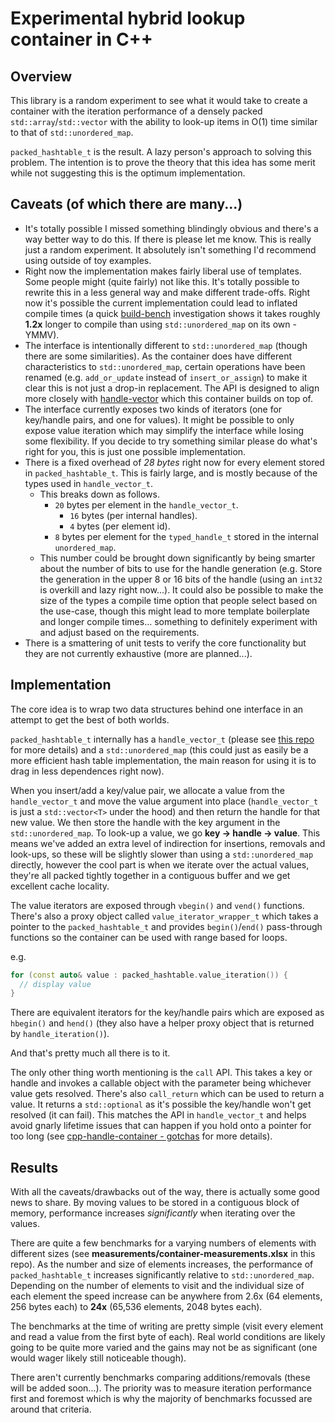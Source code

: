 # Experimental hybrid lookup container in C++

## Overview

This library is a random experiment to see what it would take to create a container with the iteration performance of a densely packed `std::array`/`std::vector` with the ability to look-up items in O(1) time similar to that of `std::unordered_map`.

`packed_hashtable_t` is the result. A lazy person's approach to solving this problem. The intention is to prove the theory that this idea has some merit while not suggesting this is the optimum implementation.

## Caveats (of which there are many...)

- It's totally possible I missed something blindingly obvious and there's a way better way to do this. If there is please let me know. This is really just a random experiment. It absolutely isn't something I'd recommend using outside of toy examples.
- Right now the implementation makes fairly liberal use of templates. Some people might (quite fairly) not like this. It's totally possible to rewrite this in a less general way and make different trade-offs. Right now it's possible the current implementation could lead to inflated compile times (a quick [build-bench](https://www.build-bench.com/) investigation shows it takes roughly **1.2x** longer to compile than using `std::unordered_map` on its own - YMMV).
- The interface is intentionally different to `std::unordered_map` (though there are some similarities). As the container does have different characteristics to `std::unordered_map`, certain operations have been renamed (e.g. `add_or_update` instead of `insert_or_assign`) to make it clear this is not just a drop-in replacement. The API is designed to align more closely with [handle-vector](https://github.com/pr0g/cpp-handle-container) which this container builds on top of.
- The interface currently exposes two kinds of iterators (one for key/handle pairs, and one for values). It might be possible to only expose value iteration which may simplify the interface while losing some flexibility. If you decide to try something similar please do what's right for you, this is just one possible implementation.
- There is a fixed overhead of *28 bytes* right now for every element stored in `packed_hashtable_t`. This is fairly large, and is mostly because of the types used in `handle_vector_t`.
  - This breaks down as follows.
    - `20` bytes per element in the `handle_vector_t`.
      - `16` bytes (per internal handles).
      - `4` bytes (per element id).
    - `8` bytes per element for the `typed_handle_t` stored in the internal `unordered_map`.
  - This number could be brought down significantly by being smarter about the number of bits to use for the handle generation (e.g. Store the generation in the upper 8 or 16 bits of the handle (using an `int32` is overkill and lazy right now...). It could also be possible to make the size of the types a compile time option that people select based on the use-case, though this might lead to more template boilerplate and longer compile times... something to definitely experiment with and adjust based on the requirements.
- There is a smattering of unit tests to verify the core functionality but they are not currently exhaustive (more are planned...).

## Implementation

The core idea is to wrap two data structures behind one interface in an attempt to get the best of both worlds.

`packed_hashtable_t` internally has a `handle_vector_t` (please see [this repo](https://github.com/pr0g/cpp-handle-container) for more details) and a `std::unordered_map` (this could just as easily be a more efficient hash table implementation, the main reason for using it is to drag in less dependences right now).

When you insert/add a key/value pair, we allocate a value from the `handle_vector_t` and move the value argument into place (`handle_vector_t` is just a `std::vector<T>` under the hood) and then return the handle for that new value. We then store the handle with the key argument in the `std::unordered_map`. To look-up a value, we go **key -> handle -> value**. This means we've added an extra level of indirection for insertions, removals and look-ups, so these will be slightly slower than using a `std::unordered_map` directly, however the cool part is when we iterate over the actual values, they're all packed tightly together in a contiguous buffer and we get excellent cache locality.

The value iterators are exposed through `vbegin()` and `vend()` functions. There's also a proxy object called `value_iterator_wrapper_t` which takes a pointer to the `packed_hashtable_t` and provides `begin()`/`end()` pass-through functions so the container can be used with range based for loops.

e.g.

```c++
for (const auto& value : packed_hashtable.value_iteration()) {
  // display value
}
```

There are equivalent iterators for the key/handle pairs which are exposed as `hbegin()` and `hend()` (they also have a helper proxy object that is returned by `handle_iteration()`).

And that's pretty much all there is to it.

The only other thing worth mentioning is the `call` API. This takes a key or handle and invokes a callable object with the parameter being whichever value gets resolved. There's also `call_return` which can be used to return a value. It returns a `std::optional` as it's possible the key/handle won't get resolved (it can fail). This matches the API in `handle_vector_t` and helps avoid gnarly lifetime issues that can happen if you hold onto a pointer for too long (see [cpp-handle-container - gotchas](https://github.com/pr0g/cpp-handle-container#gotchas) for more details).

## Results

With all the caveats/drawbacks out of the way, there is actually some good news to share. By moving values to be stored in a contiguous block of memory, performance increases *significantly* when iterating over the values.

There are quite a few benchmarks for a varying numbers of elements with different sizes (see **measurements/container-measurements.xlsx** in this repo). As the number and size of elements increases, the performance of `packed_hashtable_t` increases significantly relative to `std::unordered_map`. Depending on the number of elements to visit and the individual size of each element the speed increase can be anywhere from 2.6x (64 elements, 256 bytes each) to **24x** (65,536 elements, 2048 bytes each).

The benchmarks at the time of writing are pretty simple (visit every element and read a value from the first byte of each). Real world conditions are likely going to be quite more varied and the gains may not be as significant (one would wager likely still noticeable though).

There aren't currently benchmarks comparing additions/removals (these will be added soon...). The priority was to measure iteration performance first and foremost which is why the majority of benchmarks focussed are around that criteria.
